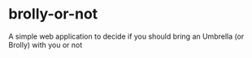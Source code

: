# brolly-or-not
A simple web application to decide if you should bring an Umbrella (or Brolly) with you or not
